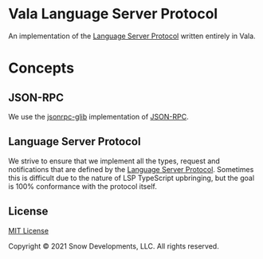 # Vala Language Server Protocol

<!-- ![Vala LSP CI](https://github.com/chances/vala-language-server-protocol/workflows/Vala%20LSP%20CI/badge.svg?branch=master) -->
<!-- [![codecov](https://codecov.io/gh/chances/vala-language-server-protocol/branch/master/graph/badge.svg?token=bL2FkBtfPK)](https://codecov.io/gh/chances/vala-language-server-protocol) -->

An implementation of the [Language Server Protocol](https://github.com/Microsoft/language-server-protocol) written entirely in Vala.

# Concepts

## JSON-RPC

We use the [jsonrpc-glib](https://gitlab.gnome.org/GNOME/jsonrpc-glib) implementation of [JSON-RPC](https://www.jsonrpc.org/specification).

<!-- For more information about using the `JsonRpcServer` on it's own [here](./docs/jsonrpc.md). -->

## Language Server Protocol

We strive to ensure that we implement all the types, request and notifications that are defined by the [Language Server Protocol](https://microsoft.github.io/language-server-protocol/). Sometimes this is difficult due to the nature of LSP TypeScript upbringing, but the goal is 100% conformance with the protocol itself.

<!-- For more information about using the `LanguageClient` / `LanguageServer` on it's own [here](./docs/lsp.md). -->

<!--
## Debug Adapter Protocol
We strive to ensure that we implement all the types, events and requests that are defined by the [Debug Adapter Protocol](https://microsoft.github.io/debug-adapter-protocol/).

For more information about using the `DebugAdapterClient` / `DebugAdapterServer` on it's own [here](./docs/dap.md).
-->

## License

[MIT License](https://opensource.org/licenses/MIT)

Copyright &copy; 2021 Snow Developments, LLC. All rights reserved.

